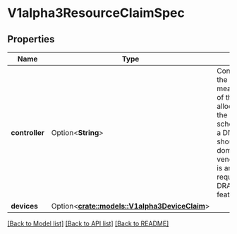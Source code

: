 # V1alpha3ResourceClaimSpec

## Properties

Name | Type | Description | Notes
------------ | ------------- | ------------- | -------------
**controller** | Option<**String**> | Controller is the name of the DRA driver that is meant to handle allocation of this claim. If empty, allocation is handled by the scheduler while scheduling a pod.  Must be a DNS subdomain and should end with a DNS domain owned by the vendor of the driver.  This is an alpha field and requires enabling the DRAControlPlaneController feature gate. | [optional]
**devices** | Option<[**crate::models::V1alpha3DeviceClaim**](v1alpha3.DeviceClaim.md)> |  | [optional]

[[Back to Model list]](../README.md#documentation-for-models) [[Back to API list]](../README.md#documentation-for-api-endpoints) [[Back to README]](../README.md)


